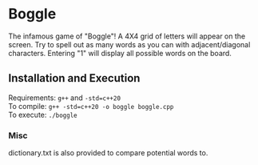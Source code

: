 # Boggle
The infamous game of "Boggle"!  A 4X4 grid of letters will appear on the screen.  Try to spell out as many words as you can with adjacent/diagonal characters. Entering "1" will display all possible words on the board.  

## Installation and Execution
Requirements: ```g++``` and ```-std=c++20```  
To compile: ```g++ -std=c++20 -o boggle boggle.cpp```  
To execute: ```./boggle```  

### Misc
dictionary.txt is also provided to compare potential words to.
  
